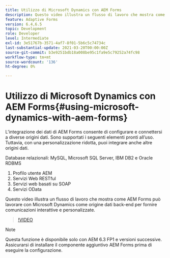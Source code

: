 ```yaml
---
title: Utilizzo di Microsoft Dynamics con AEM Forms
description: Questo video illustra un flusso di lavoro che mostra come AEM Forms può lavorare con Microsoft Dynamics come origine dati back-end per fornire comunicazioni interattive e personalizzate.
feature: Adaptive Forms
version: 6.4,6.5
topic: Development
role: Developer
level: Intermediate
exl-id: 3e51767b-3571-4af7-8f01-5b6c5c74734c
last-substantial-update: 2021-03-20T00:00:00Z
source-git-commit: b3e9251bdb18a008be95c1fa9e5c79252a74fc98
workflow-type: tm+mt
source-wordcount: '136'
ht-degree: 0%

---
```


# Utilizzo di Microsoft Dynamics con AEM Forms{#using-microsoft-dynamics-with-aem-forms}

L’integrazione dei dati di AEM Forms consente di configurare e connettersi a diverse origini dati. Sono supportati i seguenti elementi pronti all’uso. Tuttavia, con una personalizzazione ridotta, puoi integrare anche altre origini dati.

Database relazionali: MySQL, Microsoft SQL Server, IBM DB2 e Oracle RDBMS
1. Profilo utente AEM
1. Servizi Web RESTful
1. Servizi web basati su SOAP
1. Servizi OData

Questo video illustra un flusso di lavoro che mostra come AEM Forms può lavorare con Microsoft Dynamics come origine dati back-end per fornire comunicazioni interattive e personalizzate.

>[!VIDEO](https://video.tv.adobe.com/v/20971?quality=12&learn=on)

>[!NOTE]
>
>Questa funzione è disponibile solo con AEM 6.3 FP1 e versioni successive. Assicurarsi di installare il componente aggiuntivo AEM Forms prima di eseguire la configurazione.
